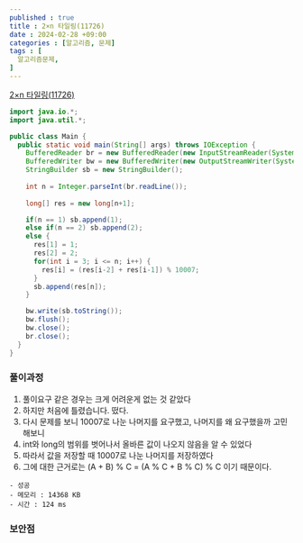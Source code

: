 ```yaml
---
published : true
title : 2×n 타일링(11726)
date : 2024-02-28 +09:00
categories : [알고리즘, 문제]
tags : [
  알고리즘문제,
]
---
```

<!-- ![](/assets/img/Spring/aaaa.png){:style="border:1px solid #eaeaea; border-radius: 7px; padding: 0px;" } -->
<!-- ![](/assets/img/alg/4-1.png){:style="width:1000px" } -->

<a href="https://www.acmicpc.net/problem/11726" target="_blank">2×n 타일링(11726)</a>

```java
import java.io.*;
import java.util.*;

public class Main {
  public static void main(String[] args) throws IOException {
    BufferedReader br = new BufferedReader(new InputStreamReader(System.in));
    BufferedWriter bw = new BufferedWriter(new OutputStreamWriter(System.out));
    StringBuilder sb = new StringBuilder();
    
    int n = Integer.parseInt(br.readLine());
    
    long[] res = new long[n+1];

    if(n == 1) sb.append(1);
    else if(n == 2) sb.append(2);
    else {
      res[1] = 1;
      res[2] = 2;
      for(int i = 3; i <= n; i++) {
        res[i] = (res[i-2] + res[i-1]) % 10007;
      }
      sb.append(res[n]);
    }

    bw.write(sb.toString());
    bw.flush();
    bw.close();
    br.close();
  }
}
```

### 풀이과정
1. 풀이요구 같은 경우는 크게 어려운게 없는 것 같았다
2. 하지만 처음에 틀렸습니다. 떴다.
3. 다시 문제를 보니 10007로 나눈 나머지를 요구했고, 나머지를 왜 요구했을까 고민해보니
4. int와 long의 범위를 벗어나서 올바른 값이 나오지 않음을 알 수 있었다
5. 따라서 값을 저장할 때 10007로 나눈 나머지를 저장하였다
6. 그에 대한 근거로는 (A + B) % C = (A % C + B % C) % C 이기 때문이다.

```
- 성공
- 메모리 : 14368 KB
- 시간 : 124 ms
```

### 보안점
